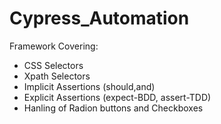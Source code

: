 # Cypress_Automation
Framework Covering:
- CSS Selectors
- Xpath Selectors
- Implicit Assertions (should,and)
- Explicit Assertions (expect-BDD, assert-TDD)
- Hanling of Radion buttons and Checkboxes
